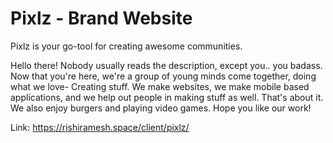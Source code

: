 # Pixlz - Brand Website
Pixlz is your go-tool for creating awesome communities.

Hello there! Nobody usually reads the description, except you.. you badass. 
Now that you're here, we're a group of young minds come together, doing what we love- Creating stuff.
We make websites, we make mobile based applications, and we help out people in making stuff as well.
That's about it. We also enjoy burgers and playing video games. Hope you like our work!

Link: https://rishiramesh.space/client/pixlz/
